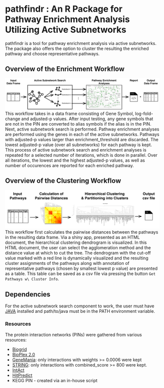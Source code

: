 # pathfindr : An R Package for Pathway Enrichment Analysis Utilizing Active Subnetworks
pathfindr is a tool for pathway enrichment analysis via active subnetworks. The package also offers the option to cluster the resulting the enriched pathway and choose representative pathways.

## Overview of the Enrichment Workflow

![pathfindr Enrichment Workflow](./vignettes/pathfindr.png?raw=true "pathfindr Enrichment Workflow")
This workflow takes in a data frame consisting of Gene Symbol, log-fold-change and adjusted-p values. After input testing, any gene symbols that are not in the PIN are converted to alias symbols if the alias is in the PIN. Next, active subnetwork search is performed. Pathway enrichment analyses are performed using the genes in each of the active subnetworks. Pathways with adjusted-p values larger than enrichment_threshold are discarded. The lowest adjusted-p value (over all subnetworks) for each pathway is kept. This process of active subnetwork search and enrichment analyses is repeated for a selected number of iterations, which is done in parallel. Over all iterations, the lowest and the highest adjusted-p values, as well as number of occurences are reported for each enriched pathway.

## Overview of the Clustering Workflow

![Pathway Clustering Workflow](./vignettes/pw_clustering.png?raw=true "Pathway Clustering Workflow")
This workflow first calculates the pairwise distances between the pathways in the resulting data frame. Via a shiny app, presented as an HTML document, the hierarchical clustering dendrogram is visualized. In this HTML document, the user can select the agglomeration method and the distance value at which to cut the tree. The dendrogram with the cut-off value marked with a red line is dynamically visualized and the resulting cluster assignments of the pathways along with annotation of representative pathways (chosen by smallest lowest p value) are presented as a table. This table can be saved as a csv file via pressing the button `Get Pathways w\ Cluster Info`.

## Dependencies
For the active subnetwork search component to work, the user must have [JAVA](https://www.java.com/en/download/manual.jsp) installed and path/to/java must be in the PATH environment variable.

### Resources
The protein interaction networks (PINs) were gathered from various resources:
- [Biogrid](https://downloads.thebiogrid.org/BioGRID)
- [BioPlex 2.0](http://bioplex.hms.harvard.edu/downloadInteractions.php)
- [GeneMania](http://genemania.org/data/): only interactions with weights >= 0.0006 were kept
- [STRING](https://string-db.org/cgi/download.pl?UserId=eCoJ8Fv0OZg6&sessionId=H23WzOsHidKz&species_text=Homo+sapiens): only interactions with combined_score >= 800 were kept.
- [IntAct](https://www.ebi.ac.uk/intact/)
- [HitPredict](http://hintdb.hgc.jp/htp/download.html)
- KEGG PIN - created via an in-house script
